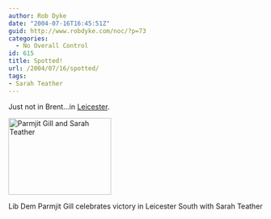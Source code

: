 ```yaml
---
author: Rob Dyke
date: "2004-07-16T16:45:51Z"
guid: http://www.robdyke.com/noc/?p=73
categories:
  - No Overall Control
id: 615
title: Spotted!
url: /2004/07/16/spotted/
tags:
- Sarah Teather
---
```

Just not in Brent...in [Leicester](http://news.bbc.co.uk/2/hi/uk_news/politics/3899683.stm).

<div>
  <img height="152" hspace="0" vspace="0" border="0" width="203" alt="Parmjit Gill and Sarah Teather" src="http://newsimg.bbc.co.uk/media/images/40388000/jpg/_40388157_libdems_203.jpg" /></p> 
  
  <div>
    Lib Dem Parmjit Gill celebrates victory in Leicester South with Sarah Teather
  </div>
</div>